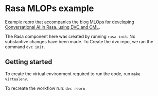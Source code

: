 # Rasa MLOPs example

Example repro that accompanies the blog [MLOps for developing Conversational AI in Rasa, using DVC and CML]().

The Rasa component here was created by running `rasa init`. No substantive changes have been made.
To Create the dvc repo, we ran the command `dvc init`.

## Getting started

To create the virtual environment required to run the code, run `make virtualenv`.

To recreate the workflow run: `dvc repro`

